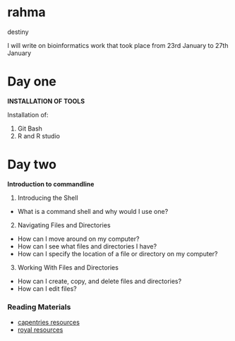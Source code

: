 # rahma
destiny

I will write on bioinformatics work that took place from 23rd January to 27th January
# Day one
**INSTALLATION OF TOOLS**

Installation of:
1. Git Bash 
2. R and R studio

# Day two 
**Introduction to commandline**
1. Introducing the Shell	
-  What is a command shell and why would I use one?
2. Navigating Files and Directories
- How can I move around on my computer?
- How can I see what files and directories I have?
- How can I specify the location of a file or directory on my computer?
3. Working With Files and Directories
-  How can I create, copy, and delete files and directories?
- How can I edit files?

### Reading Materials

- [capentries resources](https://swcarpentry.github.io/shell-novice/)
- [royal resources](https://swcarpentry.github.io/git-novice/)




